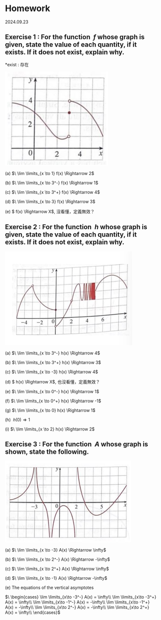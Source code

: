 # Homework

2024.09.23

## Exercise 1 : For the function $\ f$ whose graph is given, state the value of each quantity, if it exists. If it does not exist, explain why.

*exist : 存在

![graph](img/2024.09.23.1.png)

(a) $\ \lim \limits_{x \to 1} f(x) \Rightarrow 2$

(b) $\ \lim \limits_{x \to 3^-} f(x) \Rightarrow 1$

(c) $\ \lim \limits_{x \to 3^+} f(x) \Rightarrow 4$

(d) $\ \lim \limits_{x \to 3} f(x) \Rightarrow 3$

(e) $ f(x) \Rightarrow X$, 沒看懂，定義無效？

## Exercise 2 : For the function $\ h$ whose graph is given, state the value of each quantity, if it exists. If it does not exist, explain why.

![graph](img/2024.09.23.2.png)

(a) $\ \lim \limits_{x \to 3^-} h(x) \Rightarrow 4$

(b) $\ \lim \limits_{x \to 3^+} h(x) \Rightarrow 3$

(c) $\ \lim \limits_{x \to -3} h(x) \Rightarrow 4$

(d) $ h(x) \Rightarrow X$, 也沒看懂，定義無效？

(e) $\ \lim \limits_{x \to 0^-} h(x) \Rightarrow 1$

(f) $\ \lim \limits_{x \to 0^+} h(x) \Rightarrow -1$

(g) $\ \lim \limits_{x \to 0} h(x) \Rightarrow 1$

(h) $\ h(0) \Rightarrow 1$

(i) $\ \lim \limits_{x \to 2} h(x) \Rightarrow 2$

## Exercise 3 : For the function $\ A$ whose graph is shown, state the following.

![graph](img/2024.09.23.3.png)

(a) $\ \lim \limits_{x \to -3} A(x) \Rightarrow \infty$

(b) $\ \lim \limits_{x \to 2^-} A(x) \Rightarrow -\infty$

(c) $\ \lim \limits_{x \to 2^+} A(x) \Rightarrow \infty$

(d) $\ \lim \limits_{x \to -1} A(x) \Rightarrow -\infty$

(e) The equations of the vertical asymptotes

$\ \begin{cases}
\lim \limits_{x\to -3^-} A(x) = \infty\\
\lim \limits_{x\to -3^+} A(x) = \infty\\
\lim \limits_{x\to -1^-} A(x) = -\infty\\
\lim \limits_{x\to -1^+} A(x) = -\infty\\
\lim \limits_{x\to 2^-} A(x) = -\infty\\
\lim \limits_{x\to 2^+} A(x) = \infty\\
\end{cases}$